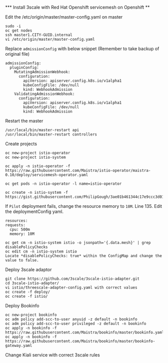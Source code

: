 *** Install 3scale with Red Hat Openshift servicemesh on Openshift **

Edit the /etc/origin/master/master-config.yaml on master

```
sudo -i
oc get nodes
ssh master1.CITY-GUID.internal
vi /etc/origin/master/master-config.yaml
```

Replace `admissionConfig` with below snippet (Remember to take backup of original file)

```
admissionConfig:
  pluginConfig:
    MutatingAdmissionWebhook:
      configuration:
        apiVersion: apiserver.config.k8s.io/v1alpha1
        kubeConfigFile: /dev/null
        kind: WebhookAdmission
    ValidatingAdmissionWebhook:
      configuration:
        apiVersion: apiserver.config.k8s.io/v1alpha1
        kubeConfigFile: /dev/null
        kind: WebhookAdmission
```

Restart the master

```
/usr/local/bin/master-restart api
/usr/local/bin/master-restart controllers
```

Create projects

```
oc new-project istio-operator
oc new-project istio-system

oc apply -n istio-operator -f https://raw.githubusercontent.com/Maistra/istio-operator/maistra-0.10/deploy/servicemesh-operator.yaml

oc get pods -n istio-operator -l name=istio-operator

oc create -n istio-system -f https://gist.githubusercontent.com/PhilipGough/3ae01b461344c17e9ccc3d01ff9b575d/raw/d6e62197f861b9c869268a12e61a74fa6d599f01/cp.yml
```

If `Pilot` deployment fails, change the resource memory to `10M`. Line 135. Edit the deploymentConfig yaml.

```
resources:
requests:
  cpu: 500m
  memory: 10M
```

```
oc get cm -n istio-system istio -o jsonpath='{.data.mesh}' | grep disablePolicyChecks
oc edit cm -n istio-system istio
Locate *disablePolicyChecks: true* within the ConfigMap and change the value to false.
```

Deploy 3scale adaptor

```
git clone https://github.com/3scale/3scale-istio-adapter.git
cd 3scale-istio-adapter/
vi istio/threescale-adapter-config.yaml with correct values
oc create -f deploy/
oc create -f istio/
```

Deploy Bookinfo
```
oc new-project bookinfo
oc adm policy add-scc-to-user anyuid -z default -n bookinfo
oc adm policy add-scc-to-user privileged -z default -n bookinfo
oc apply -n bookinfo -f https://raw.githubusercontent.com/Maistra/bookinfo/master/bookinfo.yaml
oc apply -n bookinfo -f https://raw.githubusercontent.com/Maistra/bookinfo/master/bookinfo-gateway.yaml
```

Change Kiali service with correct 3scale rules



